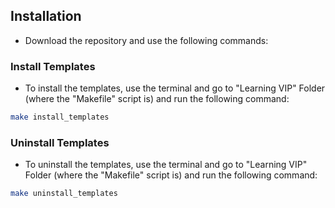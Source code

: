 ## Installation

* Download the repository and use the following commands:

### Install Templates
* To install the templates, use the terminal and go to "Learning VIP" Folder (where the "Makefile" script is) and run the following command:
```bash
make install_templates
```

### Uninstall Templates
* To uninstall the templates, use the terminal and go to "Learning VIP" Folder (where the "Makefile" script is) and run the following command:
```bash
make uninstall_templates
```
